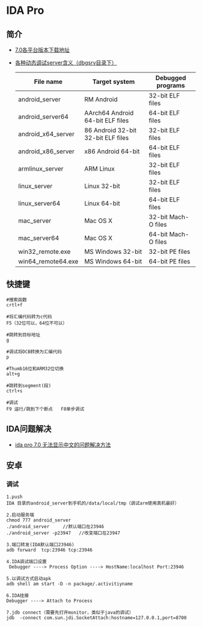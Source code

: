 # IDA Pro

## 简介

+ [7.0各平台版本下载地址](https://www.52pojie.cn/thread-675251-1-1.html)

+ [各种动态调试server含义（dbgsrv目录下）](解释地址：https://www.hex-rays.com/products/ida/support/idadoc/1463.shtml)

  | File name          | Target system                       | Debugged programs   |
  | ------------------ | ----------------------------------- | ------------------- |
  | android_server     | RM Android                          | 32-bit ELF files    |
  | android_server64   | AArch64 Android    64-bit ELF files | 64-bit ELF files    |
  | android_x64_server | 86 Android 32-bit 32-bit ELF files  | 32-bit ELF files    |
  | android_x86_server | x86 Android 64-bit                  | 64-bit ELF files    |
  | armlinux_server    | ARM Linux                           | 32-bit ELF files    |
  | linux_server       | Linux 32-bit                        | 32-bit ELF files    |
  | linux_server64     | Linux 64-bit                        | 64-bit ELF files    |
  | mac_server         | Mac OS X                            | 32-bit Mach-O files |
  | mac_server64       | Mac OS X                            | 64-bit Mach-O files |
  | win32_remote.exe   | MS Windows 32-bit                   | 32-bit PE files     |
  | win64_remote64.exe | MS Windows 64-bit                   | 64-bit PE files     |

## 快捷键

```
#搜索函数
crtl+f

#将汇编代码转为c代码
F5（32位可以，64位不可以）

#跳转到目标地址
g

#调试将DCB转换为汇编代码
p

#Thumb16位和ARM32位切换
alt+g

#跳转到segment(段)
ctrl+s

#调试
F9 运行/跳到下个断点   F8单步调试
```

## IDA问题解决

+ [ida pro 7.0 无法显示中文的问题解决方法](https://blog.csdn.net/fuchaosz/article/details/104827280)

## 安卓

### 调试

```
1.push  
IDA 目录的android_server到手机的/data/local/tmp（调试arm使用真机最好）

2.启动服务端
chmod 777 android_server
./android_server     //默认端口在23946
./android_server -p23947   //改变端口在23947

3.端口转发(IDA默认端口23946)
adb forward  tcp:23946 tcp:23946

4.IDA调试端口设置
 Debugger ----> Process Option ----> HostName:localhost Port:23946
 
5.以调试方式启动apk
adb shell am start -D -n package/.activitiyname

6.IDA挂接
Debugger ----> Attach to Process

7.jdb connect（需要先打开monitor，类似于java的调试）
jdb  -connect com.sun.jdi.SocketAttach:hostname=127.0.0.1,port=8700
```

